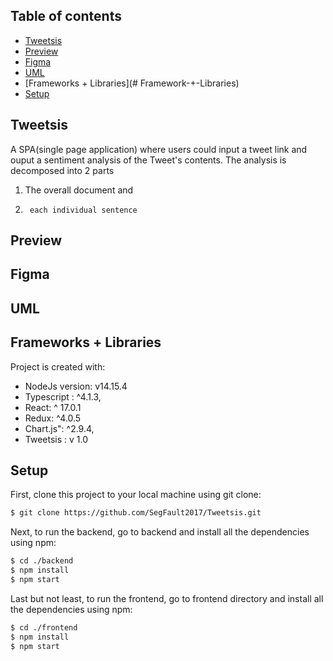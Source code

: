 ## Table of contents
* [Tweetsis](#tweetsis)
* [Preview](#preview)
* [Figma](#figma)
* [UML](#uml)
* [Frameworks + Libraries](# Framework-+-Libraries)
* [Setup](#setup)

## Tweetsis
A SPA(single page application) where users could input a tweet link and ouput a sentiment analysis of the Tweet's contents.  The analysis is decomposed into 2 parts

1. The overall document and
2.  	each individual sentence

## Preview

## Figma

## UML

## Frameworks + Libraries
Project is created with:
* NodeJs version: v14.15.4
* Typescript : ^4.1.3,
* React: ^ 17.0.1
* Redux: ^4.0.5
* Chart.js": ^2.9.4,
* Tweetsis : v 1.0 



## Setup

First, clone this project to your local machine using git clone:

```bash
$ git clone https://github.com/SegFault2017/Tweetsis.git
```

Next, to run the backend, go to backend and install all the dependencies using npm:

```bash
$ cd ./backend
$ npm install
$ npm start
```

Last but not least, to run the frontend, go to frontend directory and install all the dependencies using npm:

```bash
$ cd ./frontend
$ npm install
$ npm start
```

